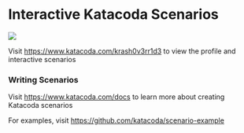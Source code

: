 # Interactive Katacoda Scenarios

[![](http://shields.katacoda.com/katacoda/krash0v3rr1d3/count.svg)](https://www.katacoda.com/krash0v3rr1d3 "Get your profile on Katacoda.com")

Visit https://www.katacoda.com/krash0v3rr1d3 to view the profile and interactive scenarios

### Writing Scenarios
Visit https://www.katacoda.com/docs to learn more about creating Katacoda scenarios

For examples, visit https://github.com/katacoda/scenario-example
